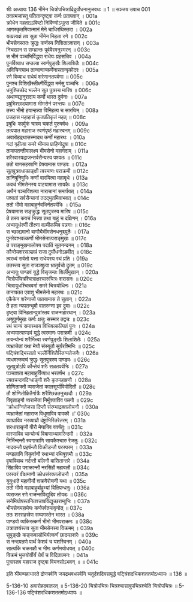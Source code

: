 श्रीः
अध्यायः 136
भीमेन चित्रोपचित्रादिदुर्योधनानुजवधः ॥ 1 ॥
सञ्जय उवाच 	001  
तवात्मजांस्तु पतितान्दृष्ट्वा कर्णः प्रतापवान् ।	001a  
क्रोधेन महताऽऽविष्टो निर्विण्णोऽभूत्स जीविते ॥	001c  
आगस्कृतमिवात्मानं मेने चाधिरथिस्तदा ।	002a  
यत्प्रत्यक्षं तव सुता भीमेन निहता रणे ॥	002c  
भीमसेनस्ततः क्रुद्धः कर्णस्य निशिताञ्शरान् ।	003a  
निचखान स सम्भ्रान्तः पूर्ववैरमनुस्मरन् ॥	003c  
स भीमं पञ्चभिर्विद्ध्वा राधेयः प्रहसन्निव ।	004a  
पुनर्विव्याध सप्तत्या स्वर्णपुङ्खैः शिलाशितैः ॥	004c  
अविचिन्त्याथ तान्बाणान्कर्णेनास्तान्वृकोदरः ।	005a  
रणे विव्याध राधेयं शरेणानतपर्वणा ॥	005c  
पुनश्च विशिखैस्तीक्ष्णैर्विद्ध्वा मर्मसु पञ्चभिः ।	006a  
धनुश्चिच्छेद भल्लेन सूत पुत्रस्य मारिष ॥	006c  
अथान्यद्धनुरादाय कर्णो भारत दुर्मनाः ।	007a  
इषुभिश्छादयामास भीमसेनं परन्तपः ॥	007c  
तस्य भीमो हयान्हत्वा विनिहत्य च सारथिम् ।	008a  
प्रजहास महाहासं कृतप्रतिकृतं महत् ॥	008c  
इषुभिः कार्मुकं चास्य चकर्त पुरुषर्षभः ।	009a  
तत्पपात महाराज स्वर्णपृष्ठं महास्वनम् ॥	009c  
अवारोहद्रथात्तस्मादथ कर्णो महारथः ।	010a  
गदां गृहीत्वा समरे भीमाय प्राहिणोद्रुषा ॥	010c  
तामापतन्तीमालक्ष्य भीमसेनो महागदाम् ।	011a  
शरैरवारयद्राजन्सर्वसैन्यस्य पश्यतः ॥	011c  
ततो बाणसहस्राणि प्रेषयामास पाण्डवः ।	012a  
सूतपुत्रवधाकाङ्क्षी त्वरमाणः पराक्रमी ॥	012c  
तानिषूनिषुभिः कर्णो वारयित्वा महामृधे ।	013a  
कवचं भीमसेनस्य पाटयामास सायकैः ॥	013c  
अथैनं पञ्चविंशत्या नाराचानां समार्पयत् ।	014a  
पश्यतां सर्वसैन्यानां तदद्भुतमिवाभवत् ॥	014c  
ततो भीमो महाबाहुर्नवभिर्नतपर्वभिः ।	015a  
प्रेषयामास सङ्क्रुद्धः सूतपुत्रस्य मारिष ॥	015c  
ते तस्य कवचं भित्त्वा तथा बाहुं च दक्षिणम् ।	016a  
अभ्ययुर्धरणीं तीक्ष्णा वल्मीकमिव पन्नगाः ॥	016c  
स च्छाद्यमानो बाणौघैर्भीमसेनधनुश्च्युतैः ।	017a  
पुनरेवाभवत्कर्णो भीमसेनात्पराङ्मुखः ॥	017c  
तं पराङ्मुखमालोक्य पदातिं सूतनन्दनम् ।	018a  
कौन्तेयशरसञ्छन्नं राजा दुर्योधनोऽब्रवीत् ॥	018c  
त्वरध्वं सर्वतो यत्ता राधेयस्य रथं प्रति ।	019a  
ततस्तव सुता राजञ्श्रुत्वा भ्रातुर्वचो द्रुतम् ॥	019c  
अभ्ययुः पाण्डवं युद्धे विसृजन्तः शिलीमुखान् ।	020a  
चित्रोपचित्रश्चित्राक्षश्चारुचित्रः शरासनः ॥	020c  
चित्रायुधश्चित्रवर्मा समरे चित्रयोधिनः ।	021a  
तानापतत एवाशु भीमसेनो महारथः ॥	021c  
एकैकेन शरेणाजौ पातयामास ते सुतान् ।	022a  
ते हता न्यपतन्भूमौ वातरुग्णा इव द्रुमाः ॥	022c  
दृष्ट्वा विनिहतान्पुत्रांस्तव राजन्महारथान् ।	023a  
अश्रुपूर्णमुखः कर्णः क्षत्तुः सस्मार तद्वचः ॥	023c  
रथं चान्यं समास्थाय विधिवत्कल्पितं पुनः ।	024a  
अभ्ययात्पाण्डवं युद्धे त्वरमाणः पराक्रमी ॥	024c  
तावन्योन्यं शरैर्भित्त्वा स्वर्णपुङ्खैः शिलाशितैः ।	025a  
व्यभ्राजेतां यथा मेघौ संस्यूतौ सूर्यरश्मिभिः ॥	025c  
षट्त्रिंशद्भिस्ततो भल्लैर्निशितैस्तिग्मतेजनैः ।	026a  
व्यधमत्कवचं क्रुद्धः सूतपुत्रस्य पाण्डवः ॥	026c  
सूतपुत्रोऽपि कौन्तेयं शरैः सन्नतपर्वभिः ।	027a  
पञ्चाशता महाबाहुर्विव्याध भरतर्षभ ॥	027c  
रक्तचन्दनदिग्धाङ्गौ शरैः कृतमहाव्रणौ ।	028a  
शोणिताक्तौ व्यराजेतां कालसूर्याविवोदितौ ॥	028c  
तौ शोणितोक्षितैर्गात्रैः शरैश्छिन्नतनुच्छदौ ।	029a  
विवृताङ्गौ व्यराजेतां निर्मुक्ताविव पन्नगौ ॥	029c  
\'क्रोधाग्नितेजसा दिप्तौ संरम्भाद्रक्तलोचनौ ।	030a  
व्यभ्राजेतां महाराज विधूमाविव पावकौ ॥\'	030c  
व्याघ्राविव नरव्याघ्रौ दंष्ट्राभिरितरेतरम् ।	031a  
शरधारासृजौ वीरौ मेघाविव ववर्षतुः ॥	031c  
वारणाविव चान्योन्यं विषाणाभ्यामरिन्दमौ ।	032a  
निर्भिन्दन्तौ स्वगात्राणि सायकैश्चारु रेजतुः ॥	032c  
नादयन्तौ प्रहर्षन्तौ विक्रीडन्तौ परस्परम् ।	033a  
मण्डलानि विकुर्वाणौ रथाभ्यां रथिषूत्तमौ ॥	033c  
वृषाविवाथ नर्दन्तौ बलिनौ वासितान्तरे ।	034a  
सिंहाविव पराक्रान्तौ नरसिंहौ महाबलौ ॥	034c  
परस्परं वीक्षमाणौ क्रोधसंरक्तलोचनौ ।	035a  
युयुधाते महावीर्यौ शक्रवैरोचनी यथा ॥	035c  
ततो भीमो महाबाहुर्बाहुभ्यां विक्षिपन्धनुः ।	036a  
व्यराजत रणे राजन्सविद्युदिव तोयदः ॥	036c  
सनेमिघोषस्तनितश्चापविद्युच्छराम्बुभिः ।	037a  
भीमसेनमहामेघः कर्णपर्वतमावृणोत् ॥	037c  
ततः शरसहस्रेण सम्यगस्तेन भारत ।	038a  
पाण्डवो व्यकिरत्कर्णं भीमो भीमपराक्रमः ॥	038c  
तत्रापश्यंस्तव सुता भीमसेनस्य विक्रमम् ।	039a  
सुपुङ्खैः कङ्कवासोभिर्यत्कर्णं छादयञ्शरैः ॥	039c  
स नन्दयन्रणे पार्थं केशवं च यशस्विनम् ।	040a  
सात्यकिं चक्ररक्षौ च भीमः कर्णमयोधयत् ॥	040c  
विक्रमं भुजयोर्वीर्यं धैर्यं च विदितात्मनः ।	041a  
पुत्रास्तव महाराज दृष्ट्वा विमनसोऽभवन् ॥ ॥	041c  

इति श्रीमन्महाभारते द्रोणपर्वणि जयद्रथवधपर्वणि चतुर्दशदिवसयुद्धे षट्त्रिंशदधिकशततमोऽध्यायः ॥ 136 ॥

5-136-10 अवारोहदवातरत् ॥ 5-136-20 चित्रोपचित्रः चित्रश्चासावुपचित्रश्चेति चित्रोपचित्रः ॥ 5-136-136 षट्त्रिंशदधिकशततमोऽध्यायः ॥
